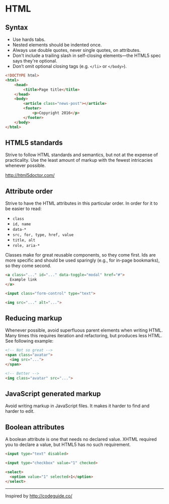 # HTML


## Syntax
* Use hards tabs.
* Nested elements should be indented once.
* Always use double quotes, never single quotes, on attributes.
* Don't include a trailing slash in self-closing elements—the HTML5 spec says they're optional.
* Don’t omit optional closing tags (e.g. `</li>` or `</body>`).

```html
<!DOCTYPE html>
<html>
	<head>
		<title>Page title</title>
	</head>
	<body>
		<article class="news-post"></article>
		<footer>
			<p>Copyright 2016</p>
		</footer>
	</body>
</html>
```

## HTML5 standards
Strive to follow HTML standards and semantics, but not at the expense of practicality. Use the least amount of markup with the fewest intricacies whenever possible.

http://html5doctor.com/


## Attribute order
Strive to have the HTML attributes in this particular order. In order for it to be easier to read:

* `class`
* `id, name`
* `data-*`
* `src, for, type, href, value`
* `title, alt`
* `role, aria-*`

Classes make for great reusable components, so they come first. Ids are more specific and should be used sparingly (e.g., for in-page bookmarks), so they come second.

```html
<a class="..." id="..." data-toggle="modal" href="#">
  Example link
</a>

<input class="form-control" type="text">

<img src="..." alt="...">
```

## Reducing markup
Whenever possible, avoid superfluous parent elements when writing HTML. Many times this requires iteration and refactoring, but produces less HTML. See following example:

```html
<!-- Not so great -->
<span class="avatar">
  <img src="...">
</span>

<!-- Better -->
<img class="avatar" src="...">
```

## JavaScript generated markup
Avoid writing markup in JavaScript files. It makes it harder to find and harder to edit.

## Boolean attributes
A boolean attribute is one that needs no declared value. XHTML required you to declare a value, but HTML5 has no such requirement.

```html
<input type="text" disabled>

<input type="checkbox" value="1" checked>

<select>
  <option value="1" selected>1</option>
</select>
```

-----
Inspired by http://codeguide.co/
 
